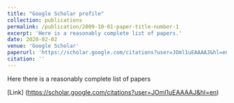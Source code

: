 ```yaml
---
title: "Google Scholar profile"
collection: publications
permalink: /publication/2009-10-01-paper-title-number-1
excerpt: 'Here is a reasonably complete list of papers.'
date: 2020-02-02
venue: 'Google Scholar'
paperurl: 'https://scholar.google.com/citations?user=JOml1uEAAAAJ&hl=en'
citation: ''
---
```

Here there is a reasonably complete list of papers

[Link] (https://scholar.google.com/citations?user=JOml1uEAAAAJ&hl=en)

